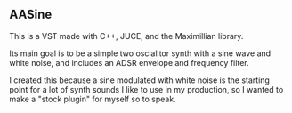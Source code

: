 ## AASine

This is a VST made with C++, JUCE, and the Maximillian library.

Its main goal is to be a simple two oscialltor synth with a sine wave and white noise, and includes an ADSR envelope and frequency filter.

I created this because a sine modulated with white noise is the starting point for a lot of synth sounds I like to use in my production, so I wanted to make a "stock plugin" for myself so to speak.
